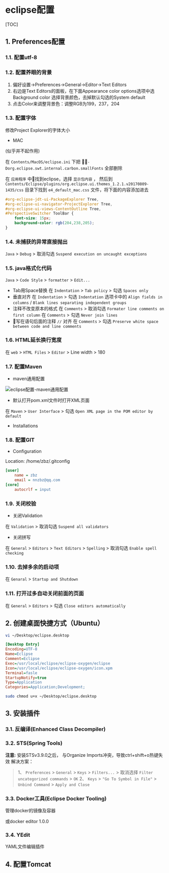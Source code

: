 # eclipse配置

[TOC]

## 1. Preferences配置

### 1.1. 配置utf-8

### 1.2. 配置养眼的背景

1. 偏好设置->Preferences->General->Editor->Text Editors
2. 右边是Text Editors的面板，在下面Appearance color options选项中选Background color 选择背景颜色，去掉默认勾选的System default
3. 点击Color来调整背景色：调整RGB为199，237，204

### 1.3. 配置字体

修改Project Explorer的字体大小

- MAC

(似乎并不起作用)

 在 ```Contents/MacOS/eclipse.ini``` 下把 ```-Dorg.eclipse.swt.internal.carbon.smallFonts``` 全部删除

 在 ```应用程序``` 中找到eclipse，选择 ```显示包内容``` ， 然后到 ```Contents/Eclipse/plugins/org.eclipse.ui.themes_1.2.1.v20170809-1435/css``` 目录下找到 ```e4_default_mac.css``` 文件，将下面的内容添加进去

```css
#org-eclipse-jdt-ui-PackageExplorer Tree,
#org-eclipse-ui-navigator-ProjectExplorer Tree,
#org-eclipse-ui-views-ContentOutline Tree,
#PerspectiveSwitcher ToolBar {
    font-size: 15px; 
    background-color: rgb(204,238,205); 
}
```

### 1.4. 未捕获的异常直接抛出

 ```Java``` > ```Debug``` > 取消勾选 ```Suspend execution on uncaught exceptions```

### 1.5. java格式化代码

 ```Java``` > ```Code Style``` > ```formatter``` > ```Edit...```

- Tab用Space替换
 在 ```Indentation``` > ```Tab policy``` > 勾选 ```Spaces only```
- 垂直对齐
 在 ```Indentation``` > 勾选 ```Indentation``` 选项卡中的 ```Align fields in columns``` / ```Blank lines separating independent groups```
- 注释不改变原本的格式
 在 ```Comments``` > 取消勾选 ```Formater line comments on first column```
 在 ```Comments``` > 勾选 ```Never join lines```
- 写在语句后面的注释 ```//``` 对齐
 在 ```Comments``` > 勾选 ```Preserve white space between code and line comments```

### 1.6. HTML延长换行宽度

在 ```web``` > ```HTML Files``` > ```Editor``` > Line width > 180

### 1.7. 配置Maven

- maven通用配置

![eclipse配置-maven通用配置](eclipse配置-maven通用配置.png)

- 默认打开pom.xml文件时打开XML页面

 在 ```Maven``` > ```User Interface``` > 勾选 ```Open XML page in the POM editor by default```

- Installations

### 1.8. 配置GIT

- Configuration

Location: /home/zbz/.gitconfig

```ini
[user]
    name = zbz
    email = nnzbz@qq.com
[core]
    autocrlf = input
```

### 1.9. 关闭校验

- 关闭Validation

 在 ```Validation``` > 取消勾选 ```Suspend all validators```

- 关闭拼写

 在 ```General``` > ```Editors``` > ```Text Editors``` > ```Spelling``` > 取消勾选 ```Enable spell checking```

### 1.10. 去掉多余的启动项

 在 ```Genaral``` > ```Startup and Shutdown```

### 1.11. 打开过多自动关闭前面的页面

 在 ```General``` > ```Editors``` > 勾选 ```Close editors automatically```

## 2. 创建桌面快捷方式（Ubuntu）

```sh
vi ~/Desktop/eclipse.desktop
```

```ini
[Desktop Entry]
Encoding=UTF-8
Name=Eclipse
Comment=Eclipse
Exec=/usr/local/eclipse/eclipse-oxygen/eclipse
Icon=/usr/local/eclipse/eclipse-oxygen/icon.xpm
Terminal=fasle
StartupNotify=true
Type=Application
Categories=Application;Development;
```

```sh
sudo chmod u+x ~/Desktop/eclipse.desktop
```

## 3. 安装插件

### 3.1. 反编译(Enhanced Class Decompiler)

### 3.2. STS(Spring Tools)

**注意:**
安装STSv3.9.0之后， 与Organize Imports冲突，导致ctrl+shift+o热键失效
解决方案：

> 1、 ```Preferences``` > ```General``` > ```Keys``` > ```Filters...``` > 取消选择 ```Filter uncategorized commands``` > ```OK```
> 2、 ```Keys``` > ```"Go To Symbol in File"``` > ```Unbind Command``` > ```Apply and Close```

### 3.3. Docker工具(Eclipse Docker Tooling)

管理docker的镜像及容器

或docker editor 1.0.0

### 3.4. YEdit

YAML文件编辑插件

## 4. 配置Tomcat
